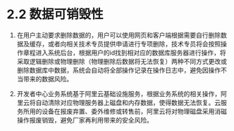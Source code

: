 # 2.2 数据可销毁性

1. 在用户主动要求删除数据的，用户可以使用网页和客户端根据需要自行删除数据及缓存，或者向相关技术专员提供申请进行专项删除，技术专员将会按照操作章程进入系统后台，根据用户的id找到相对应的数据库服务器进行操作，将采取逻辑删除或物理删除（物理删除后数据将无法恢复）两种不同方式更改或删除数据库中数据，系统会自动将全部操作记录在操作日志中，避免因操作不当带来的数据风险。

2. 开发者中心业务系统基于阿里云基础设施服务，根据业务系统的相关操作，阿里云将自动清除对应物理服务器上磁盘和内存数据，使得数据无法恢复。云服务所用的设备在报废弃置、委外维修或转售前，阿里云将对物理磁盘采用消磁操作报废销毁，避免厂家再利用带来的安全风险。
